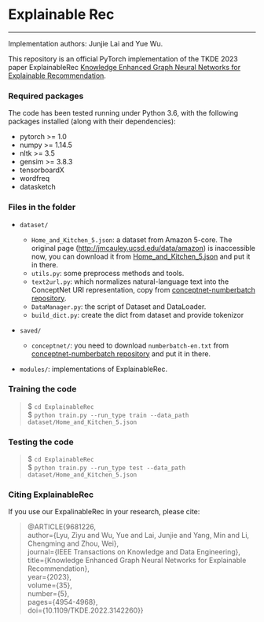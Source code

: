 # Explainable Rec

---
Implementation authors: Junjie Lai and Yue Wu.

This repository is an official PyTorch implementation of the TKDE 2023 paper ExplainableRec [Knowledge Enhanced Graph Neural Networks for Explainable Recommendation](https://ieeexplore.ieee.org/document/9681226).


### Required packages
The code has been tested running under Python 3.6, with the following packages installed (along with their dependencies):
* pytorch >= 1.0
* numpy >= 1.14.5
* nltk >= 3.5
* gensim >= 3.8.3
* tensorboardX
* wordfreq
* datasketch

### Files in the folder
* `dataset/`
    * `Home_and_Kitchen_5.json`: a dataset from Amazon 5-core. The original page (http://jmcauley.ucsd.edu/data/amazon) is inaccessible now, you can download it from [Home_and_Kitchen_5.json](http://snap.stanford.edu/data/amazon/productGraph/categoryFiles/reviews_Home_and_Kitchen_5.json.gz) and put it in there.
	* `utils.py`: some preprocess methods and tools.
	* `text2url.py`: which normalizes natural-language text into the ConceptNet URI representation, copy from [conceptnet-numberbatch repository](https://github.com/commonsense/conceptnet-numberbatch).
	* `DataManager.py`: the script of Dataset and DataLoader.
	* `build_dict.py`: create the dict from dataset and provide tokenizor

* `saved/`
	* `conceptnet/`: you need to download `numberbatch-en.txt` from [conceptnet-numberbatch repository](https://github.com/commonsense/conceptnet-numberbatch) and put it in there.

* `modules/`: implementations of ExplainableRec.


### Training the code
> $ `cd ExplainableRec` \
> $ `python train.py --run_type train --data_path dataset/Home_and_Kitchen_5.json`

### Testing the code
> $ `cd ExplainableRec` \
> $ `python train.py --run_type test --data_path dataset/Home_and_Kitchen_5.json`


### Citing ExplainableRec
If you use our ExpalinableRec in your research, please cite:
> @ARTICLE{9681226, \
  author={Lyu, Ziyu and Wu, Yue and Lai, Junjie and Yang, Min and Li, Chengming and Zhou, Wei},\
  journal={IEEE Transactions on Knowledge and Data Engineering},\
  title={Knowledge Enhanced Graph Neural Networks for Explainable Recommendation},\
  year={2023},\
  volume={35},\
  number={5},\
  pages={4954-4968},\
  doi={10.1109/TKDE.2022.3142260}}